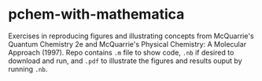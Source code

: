 # pchem-with-mathematica
Exercises in reproducing figures and illustrating concepts from McQuarrie's Quantum Chemistry 2e and McQuarrie's Physical Chemistry: A Molecular Approach (1997). Repo contains `.m` file to show code, `.nb` if desired to download and run, and `.pdf` to illustrate the figures and results ouput by running `.nb`.
